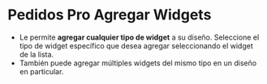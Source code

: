 # **Pedidos Pro Agregar Widgets**

- Le permite **agregar cualquier tipo de widget** a su diseño. Seleccione el tipo de widget específico que desea agregar seleccionando el widget de la lista.
- También puede agregar múltiples widgets del mismo tipo en un diseño en particular.

